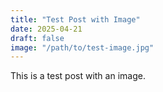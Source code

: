 ```yaml
---
title: "Test Post with Image"
date: 2025-04-21
draft: false
image: "/path/to/test-image.jpg"
---
```


This is a test post with an image.
